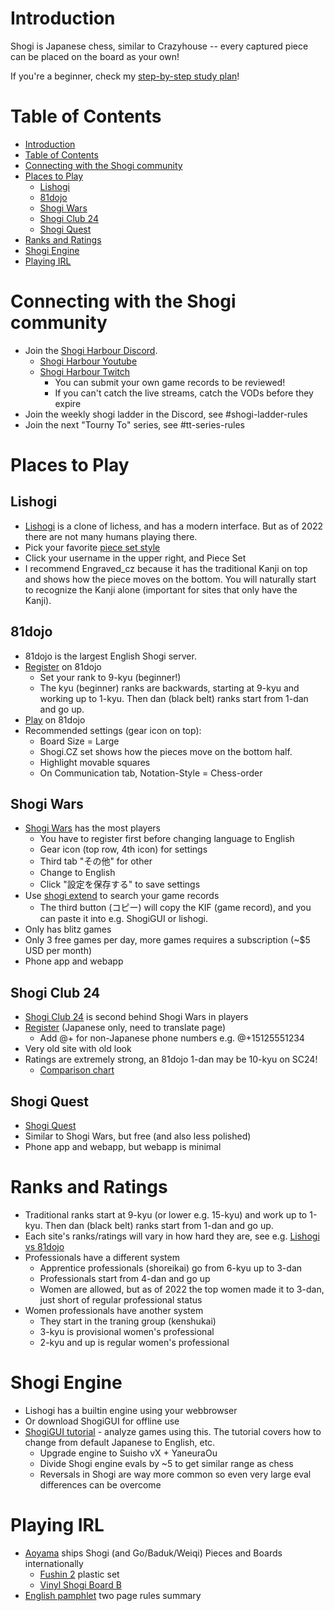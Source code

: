 # Introduction
Shogi is Japanese chess, similar to Crazyhouse -- every captured piece can be placed on the board as your own!

If you're a beginner, check my [step-by-step study plan](study_plan)!

# Table of Contents
- [Introduction](#introduction)
- [Table of Contents](#table-of-contents)
- [Connecting with the Shogi community](#connecting-with-the-shogi-community)
- [Places to Play](#places-to-play)
  - [Lishogi](#lishogi)
  - [81dojo](#81dojo)
  - [Shogi Wars](#shogi-wars)
  - [Shogi Club 24](#shogi-club-24)
  - [Shogi Quest](#shogi-quest)
- [Ranks and Ratings](#ranks-and-ratings)
- [Shogi Engine](#shogi-engine)
- [Playing IRL](#playing-irl)

# Connecting with the Shogi community
* Join the [Shogi Harbour Discord](https://discord.gg/wggn65v).
  * [Shogi Harbour Youtube](https://www.youtube.com/c/ShogiHarbour)
  * [Shogi Harbour Twitch](https://www.twitch.tv/shogi_harbour)
    * You can submit your own game records to be reviewed!
    * If you can't catch the live streams, catch the VODs before they expire
* Join the weekly shogi ladder in the Discord, see #shogi-ladder-rules
* Join the next "Tourny To" series, see #tt-series-rules

# Places to Play

## Lishogi
* [Lishogi](https://lishogi.org) is a clone of lichess, and has a modern interface. But as of 2022 there are not many humans playing there.
* Pick your favorite [piece set style](lishogi_pieces.md)
* Click your username in the upper right, and Piece Set
* I recommend Engraved_cz because it has the traditional Kanji on top and shows how the piece moves on the bottom. 
  You will naturally start to recognize the Kanji alone (important for sites that only have the Kanji).

## 81dojo
* 81dojo is the largest English Shogi server.
* [Register](https://system.81dojo.com/en/players/sign_up) on 81dojo
  * Set your rank to 9-kyu (beginner!)
  * The kyu (beginner) ranks are backwards, starting at 9-kyu and working up to 1-kyu. Then dan (black belt) ranks start from 1-dan and go up.
* [Play](http://81dojo.com/client/?locale=en) on 81dojo
* Recommended settings (gear icon on top):
  * Board Size = Large
  * Shogi.CZ set shows how the pieces move on the bottom half.
  * Highlight movable squares
  * On Communication tab, Notation-Style = Chess-order

## Shogi Wars
* [Shogi Wars](https://shogiwars.heroz.jp/) has the most players
  * You have to register first before changing language to English
  * Gear icon (top row, 4th icon) for settings
  * Third tab "その他" for other
  * Change to English
  * Click "設定を保存する" to save settings
* Use [shogi extend](https://www.shogi-extend.com/swars/search) to search your game records
  * The third button (コピー) will copy the KIF (game record), and you can paste it into e.g. ShogiGUI or lishogi.
* Only has blitz games
* Only 3 free games per day, more games requires a subscription (~$5 USD per month)
* Phone app and webapp

## Shogi Club 24
* [Shogi Club 24](https://shogidojo.net/eng/) is second behind Shogi Wars in players
* [Register](https://web.shogidojo.net/24member/p/regi_verify.jsp) (Japanese only, need to translate page)
  * Add @+ for non-Japanese phone numbers e.g. @+15125551234
* Very old site with old look
* Ratings are extremely strong, an 81dojo 1-dan may be 10-kyu on SC24!
  * [Comparison chart](http://81dojo.com/documents/Rating_System)

## Shogi Quest
* [Shogi Quest](http://wars.fm/shogi10)
* Similar to Shogi Wars, but free (and also less polished)
* Phone app and webapp, but webapp is minimal

# Ranks and Ratings
* Traditional ranks start at 9-kyu (or lower e.g. 15-kyu) and work up to 1-kyu. Then dan (black belt) ranks start from 1-dan and go up.
* Each site's ranks/ratings will vary in how hard they are, see e.g. [Lishogi vs 81dojo](ratings.md)
* Professionals have a different system
  * Apprentice professionals (shoreikai) go from 6-kyu up to 3-dan
  * Professionals start from 4-dan and go up
  * Women are allowed, but as of 2022 the top women made it to 3-dan, just short of regular professional status
* Women professionals have another system
  * They start in the traning group (kenshukai)
  * 3-kyu is provisional women's professional
  * 2-kyu and up is regular women's professional

# Shogi Engine
* Lishogi has a builtin engine using your webbrowser
* Or download ShogiGUI for offline use
* [ShogiGUI tutorial](https://docs.google.com/document/d/1c1ceiA24FYA8_s8goBMvdQOvsBi2HVFb/edit) - analyze games using this. The tutorial covers how to change from default Japanese to English, etc.
  * Upgrade engine to Suisho vX + YaneuraOu
  * Divide Shogi engine evals by ~5 to get similar range as chess
  * Reversals in Shogi are way more common so even very large eval differences can be overcome

# Playing IRL
* [Aoyama](http://www5b.biglobe.ne.jp/~goban/english@shogi@version.html) ships Shogi (and Go/Baduk/Weiqi) Pieces and Boards internationally
  * [Fushin 2](http://www5b.biglobe.ne.jp/~goban/s1go7f/english@pura@red2.html) plastic set
  * [Vinyl Shogi Board B](http://www5b.biglobe.ne.jp/~goban/s1go15f/english@shogi2.html)
* [English pamphlet](https://www.shogi.or.jp/event/english-pamphlet.pdf) two page rules summary
